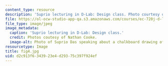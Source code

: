 ```yaml
---
content_type: resource
description: 'Suprio lecturing in D-Lab: Design class. Photo courtesy of Nathan Cooke.'
file: https://ol-ocw-studio-app-qa.s3.amazonaws.com/courses/ec-720j-d-lab-ii-design-spring-2010/d2c913f6343923e4d29375c397f924ef_fig4.jpg
file_type: image/jpeg
image_metadata:
  caption: 'Suprio lecturing in D-Lab: Design class.'
  credit: Photos coutesy of Nathan Cooke.
  image-alt: Photo of Suprio Das speaking about a chalkboard drawing of bicycle drivetrain.
resourcetype: Image
title: fig4.jpg
uid: d2c913f6-3439-23e4-d293-75c397f924ef
---
```

